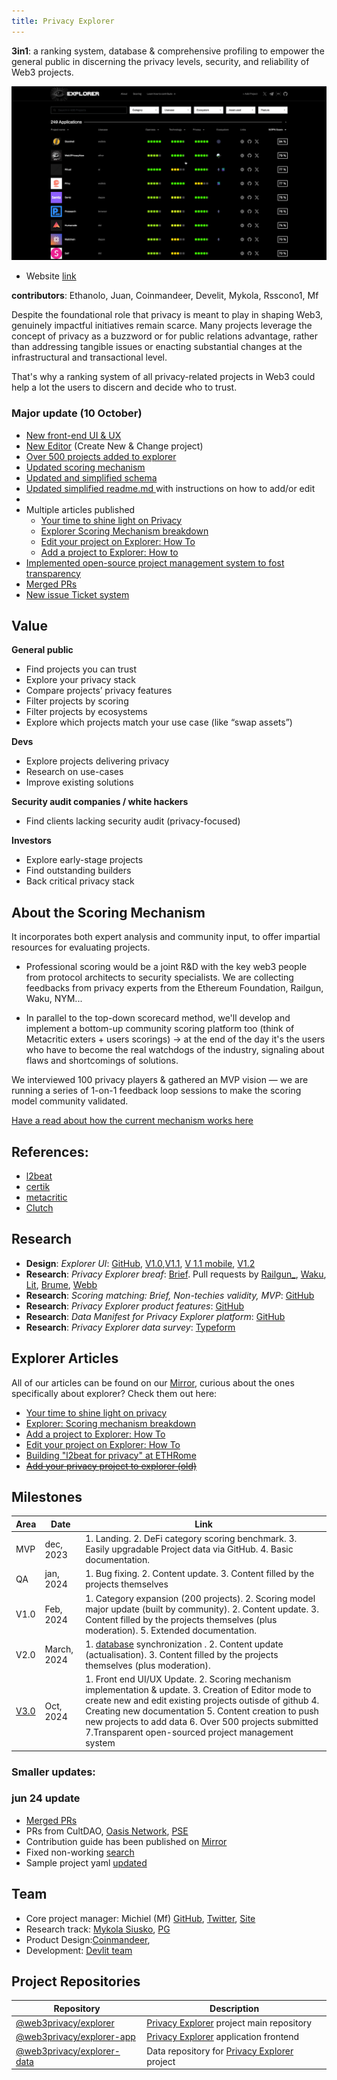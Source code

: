 ```yaml
---
title: Privacy Explorer
---
```


**3in1**: a ranking system, database & comprehensive profiling to empower the general public in discerning the privacy levels, security, and reliability of Web3 projects.

![privacy dashboard](../assets/Explorer.png)

- Website [link](https://explorer.web3privacy.info)

**contributors**: Ethanolo, Juan, Coinmandeer, Develit, Mykola, Rsscono1, Mf


Despite the foundational role that privacy is meant to play in shaping Web3, genuinely impactful initiatives remain scarce. Many projects leverage the concept of privacy as a buzzword or for public relations advantage, rather than addressing tangible issues or enacting substantial changes at the infrastructural and transactional level.

That's why a ranking system of all privacy-related projects in Web3 could help a lot the users to discern and decide who to trust.

### Major update (10 October)
- [New front-end UI & UX ](https://explorer.web3privacy.info/)
- [New Editor](https://explorer.web3privacy.info/project/create) (Create New & Change project)
- [Over 500 projects added to explorer](https://github.com/web3privacy/explorer-data/tree/main/src/projects)
- [Updated scoring mechanism](https://mirror.xyz/0x0f1F3DAf416B74DB3DE55Eb4D7513a80F4841073/s9flkE6tMaJ4f2tzWu-FmDy7Zx_TRPe3jdXr2iYmYH0)
- [Updated and simplified schema](https://github.com/web3privacy/explorer-data/blob/main/sample-project.yaml)
- [Updated simplified readme.md ](https://github.com/web3privacy/explorer-data/blob/main/README.md)with instructions on how to add/or edit
- 
- Multiple articles published 
    - [Your time to shine light on Privacy](https://mirror.xyz/0x0f1F3DAf416B74DB3DE55Eb4D7513a80F4841073/-Vu8UYstwv1Br4XVTfoUYHFu24S77aezdSY4IM1FUV4)
    - [Explorer Scoring Mechanism breakdown](https://mirror.xyz/0x0f1F3DAf416B74DB3DE55Eb4D7513a80F4841073/s9flkE6tMaJ4f2tzWu-FmDy7Zx_TRPe3jdXr2iYmYH0)
    - [Edit your project on Explorer: How To](https://mirror.xyz/0x0f1F3DAf416B74DB3DE55Eb4D7513a80F4841073/Ri2ZMIq6Os-ZKQyT_l6a5F1-gJURySvvwNRKzBvNpWM)
    - [Add a project to Explorer: How to](https://mirror.xyz/0x0f1F3DAf416B74DB3DE55Eb4D7513a80F4841073/Ri2ZMIq6Os-ZKQyT_l6a5F1-gJURySvvwNRKzBvNpWM)
- [Implemented open-source project management system to fost transparency](https://github.com/orgs/web3privacy/projects/15)
- [Merged PRs](https://github.com/web3privacy/explorer-data/pulls?q=is%3Apr+is%3Aclosed)
- [New issue Ticket system](https://github.com/web3privacy/explorer-data/issues)
    




## Value

**General public**
- Find projects you can trust 
- Explore your privacy stack
- Compare projects’ privacy features
- Filter projects by scoring
- Filter projects by ecosystems
- Explore which projects match your use case (like “swap assets”)

**Devs**
- Explore projects delivering privacy
- Research on use-cases
- Improve existing solutions

**Security audit companies / white hackers**
- Find clients lacking security audit (privacy-focused)

**Investors**
- Explore early-stage projects
- Find outstanding builders
- Back critical privacy stack

##  About the Scoring Mechanism 
It incorporates both expert analysis and community input, to offer impartial resources for evaluating projects.

- Professional scoring would be a joint R&D with the key web3 people from protocol architects to security specialists. We are collecting feedbacks from privacy experts from the Ethereum Foundation, Railgun, Waku, NYM... 

- In parallel to the top-down scorecard method, we'll develop and implement a bottom-up community scoring platform too (think of Metacritic exters + users scorings) -> at the end of the day it's the users who have to become the real watchdogs of the industry, signaling about flaws and shortcomings of solutions.

We interviewed 100 privacy players & gathered an MVP vision — we are running a series of 1-on-1 feedback loop sessions to make the scoring model community validated.

[Have a read about how the current mechanism works here](https://mirror.xyz/0x0f1F3DAf416B74DB3DE55Eb4D7513a80F4841073/s9flkE6tMaJ4f2tzWu-FmDy7Zx_TRPe3jdXr2iYmYH0)

## References:
- [l2beat](https://l2beat.com/scaling/risk)
- [certik](https://www.certik.com/)
- [metacritic](https://www.metacritic.com/about-metascores)
- [Clutch](https://clutch.co/methodology)



## Research 
* **Design**: _Explorer UI_: [GitHub](https://github.com/web3privacy/web3privacy/blob/main/Web3privacynowplatform/UI/Readme.md), [V1.0](https://github.com/web3privacy/web3privacy/blob/main/Web3privacynowplatform/UI/Readme.md#v10-eth-rome-prototype),[V1.1](https://github.com/web3privacy/web3privacy/blob/main/Web3privacynowplatform/UI/Readme.md#v11-post-ethrome-update), [V 1.1 mobile](https://github.com/web3privacy/web3privacy/blob/main/Web3privacynowplatform/UI/Readme.md#v11-post-ethrome-update-mobile-version), [V1.2](https://github.com/web3privacy/web3privacy/blob/main/Web3privacynowplatform/UI/Readme.md#v12-post-ethrome-update-basic-scoring-x-brief-sync)
* **Research**: _Privacy Explorer breaf_: [Brief](https://github.com/web3privacy/web3privacy/blob/main/Web3privacynowplatform/Brief.md). Pull requests by [Railgun_](https://github.com/web3privacy/web3privacy/pull/31), [Waku](https://github.com/web3privacy/web3privacy/pull/35), [Lit](https://github.com/web3privacy/web3privacy/pull/34), [Brume](https://github.com/web3privacy/web3privacy/pull/38), [Webb](https://github.com/web3privacy/web3privacy/pull/37)
* **Research**: _Scoring matching: Brief, Non-techies validity, MVP_: [GitHub](https://github.com/web3privacy/web3privacy/blob/main/Web3privacynowplatform/scoringmodel/Data%20brief%20%26%20scoring%20model%20comparison.md)
* **Research**: _Privacy Explorer product features_: [GitHub](https://github.com/web3privacy/web3privacy/tree/main/Web3privacynowplatform/scoringmodel/Product%20features)
* **Research**: _Data Manifest for Privacy Explorer platform_: [GitHub](https://github.com/web3privacy/data/tree/main#readme)
* **Research**: _Privacy Explorer data survey_: [Typeform](https://gy0n92ttldn.typeform.com/to/clX8HhGi)

## Explorer Articles

All of our articles can be found on our [Mirror](https://mirror.xyz/0x0f1F3DAf416B74DB3DE55Eb4D7513a80F4841073), curious about the ones specifically about explorer? Check them out here:

- [Your time to shine light on privacy](https://mirror.xyz/0x0f1F3DAf416B74DB3DE55Eb4D7513a80F4841073/-Vu8UYstwv1Br4XVTfoUYHFu24S77aezdSY4IM1FUV4)
- [Explorer: Scoring mechanism breakdown](https://mirror.xyz/0x0f1F3DAf416B74DB3DE55Eb4D7513a80F4841073/s9flkE6tMaJ4f2tzWu-FmDy7Zx_TRPe3jdXr2iYmYH0)
- [Add a project to Explorer: How To](https://mirror.xyz/0x0f1F3DAf416B74DB3DE55Eb4D7513a80F4841073/Ri2ZMIq6Os-ZKQyT_l6a5F1-gJURySvvwNRKzBvNpWM)
- [Edit your project on Explorer: How To](https://mirror.xyz/0x0f1F3DAf416B74DB3DE55Eb4D7513a80F4841073/yDbRRq8FjSogK7iUWdiRKkm54wvx6DgRt99gFuineuY)
- [Building "l2beat for privacy" at ETHRome](https://mirror.xyz/0x0f1F3DAf416B74DB3DE55Eb4D7513a80F4841073/nVGxQjtLSabZe2Bkc7LZd5kGxW-C8-Rm2Se1AONqKZY)
- [~~Add your privacy project to explorer (old)~~](https://mirror.xyz/0x0f1F3DAf416B74DB3DE55Eb4D7513a80F4841073/Za8nrM7gQhVloDJNKjSPD1d0h2bQkjyehrBelRIT9Do)

## Milestones

| Area | Date | Link |
| ------------- | ------------- | ------------- |
| MVP | dec, 2023 | 1. Landing. 2. DeFi category scoring benchmark. 3. Easily upgradable Project data via GitHub. 4. Basic documentation. |
| QA | jan, 2024 | 1. Bug fixing. 2. Content update. 3. Content filled by the projects themselves |
| V1.0 | Feb, 2024 | 1. Category expansion (200 projects). 2. Scoring model major update (built by community). 2. Content update. 3. Content filled by the projects themselves (plus moderation). 5. Extended documentation. |
| V2.0 | March, 2024 | 1. [database](https://github.com/web3privacy/web3privacy) synchronization . 2. Content update (actualisation). 3. Content filled by the projects themselves (plus moderation). |
| [V3.0](#Major-update-10-October) | Oct, 2024 | 1. Front end UI/UX Update. 2. Scoring mechanism implementation & update. 3. Creation of Editor mode to create new and edit existing projects outisde of github 4. Creating new documentation 5. Content creation to push new projects to add data 6. Over 500 projects submitted 7.Transparent open-sourced project management system |

### Smaller updates:

### jun 24 update
-   [Merged PRs](https://github.com/web3privacy/explorer-data/pulls?q=is%3Apr+is%3Aclosed)
-   PRs from CultDAO, [Oasis Network](https://github.com/web3privacy/explorer-data/pull/609), [PSE](https://github.com/web3privacy/explorer-data/pull/632/commits/ac2cb864d86389b9be34fc2fd5759a73984c4d29)
-   Contribution guide has been published on [Mirror](https://mirror.xyz/0x0f1F3DAf416B74DB3DE55Eb4D7513a80F4841073/Za8nrM7gQhVloDJNKjSPD1d0h2bQkjyehrBelRIT9Do)
-   Fixed non-working [search](https://github.com/web3privacy/explorer-app/commit/68f73dc19d02c356ef7452e9390833a0ca9e62dd)
-   Sample project yaml [updated](https://github.com/web3privacy/explorer-data/blob/main/sample-project.yaml)

## Team
- Core project manager: Michiel (Mf) [GitHub](https://github.com/DeBelg), [Twitter](https://x.com/0x_m_f), [Site](https://michiel.degruytere.com)
- Research track: [Mykola Siusko](https://github.com/Msiusko), [PG](https://github.com/EclecticSamurai)
- Product Design:[Coinmandeer](https://github.com/coinmandeer), 
- Development: [Devlit team](https://develit.io/)

## Project Repositories
| Repository | Description |
| --- | --- |
| [@web3privacy/explorer](https://github.com/web3privacy/explorer) | [Privacy Explorer](/projects/privacy-explorer) project main repository |
| [@web3privacy/explorer-app](https://github.com/web3privacy/explorer-app) | [Privacy Explorer](/projects/privacy-explorer) application frontend |
| [@web3privacy/explorer-data](https://github.com/web3privacy/explorer-data) | Data repository for [Privacy Explorer](/projects/privacy-explorer) project |


